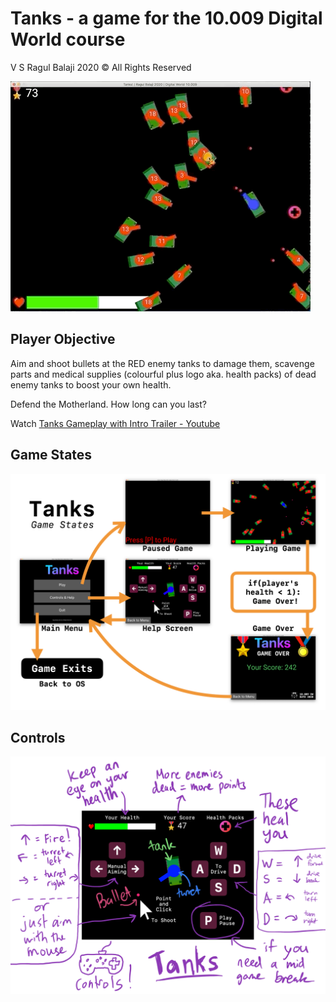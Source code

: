 # Tanks - a game for the 10.009 Digital World course 

V S Ragul Balaji 2020 &copy; All Rights Reserved

![tanks](./assets/readme/tanks.gif)

## Player Objective

Aim and shoot bullets at the RED enemy tanks to damage them, scavenge parts and medical supplies (colourful plus logo aka. health packs) of dead enemy tanks to boost your own health. 

Defend the Motherland. How long can you last? 

Watch [Tanks Gameplay with Intro Trailer - Youtube](https://www.youtube.com/watch?v=GyXKp_XBjiM)

## Game States

![Game States](./assets/readme/states.png)

## Controls

![game controls](./assets/readme/controls.png)